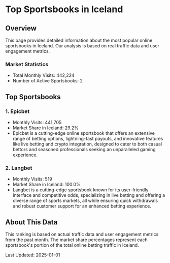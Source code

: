 # Top Sportsbooks in Iceland

## Overview
This page provides detailed information about the most popular online sportsbooks in Iceland. 
Our analysis is based on real traffic data and user engagement metrics.

### Market Statistics
- Total Monthly Visits: 442,224
- Number of Active Sportsbooks: 2

## Top Sportsbooks

### 1. Epicbet
- Monthly Visits: 441,705
- Market Share in Iceland: 29.2%
- Epicbet is a cutting-edge online sportsbook that offers an extensive range of betting options, lightning-fast payouts, and innovative features like live betting and crypto integration, designed to cater to both casual bettors and seasoned professionals seeking an unparalleled gaming experience.

### 2. Langbet
- Monthly Visits: 519
- Market Share in Iceland: 100.0%
- Langbet is a cutting-edge sportsbook known for its user-friendly interface and competitive odds, specializing in live betting and offering a diverse range of sports markets, all while ensuring quick withdrawals and robust customer support for an enhanced betting experience.


## About This Data
This ranking is based on actual traffic data and user engagement metrics from the past month. 
The market share percentages represent each sportsbook's portion of the total online betting traffic in Iceland.

Last Updated: 2025-01-01
